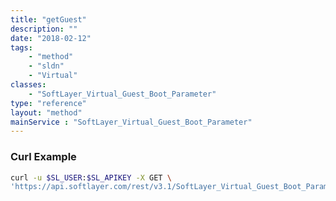 ```yaml
---
title: "getGuest"
description: ""
date: "2018-02-12"
tags:
    - "method"
    - "sldn"
    - "Virtual"
classes:
    - "SoftLayer_Virtual_Guest_Boot_Parameter"
type: "reference"
layout: "method"
mainService : "SoftLayer_Virtual_Guest_Boot_Parameter"
---
```


### Curl Example
```bash
curl -u $SL_USER:$SL_APIKEY -X GET \
'https://api.softlayer.com/rest/v3.1/SoftLayer_Virtual_Guest_Boot_Parameter/{SoftLayer_Virtual_Guest_Boot_ParameterID}/getGuest'
```
